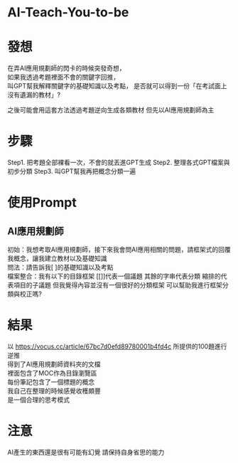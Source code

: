 # AI-Teach-You-to-be

# 發想
在弄AI應用規劃師的閃卡的時候突發奇想，  
如果我透過考題裡面不會的關鍵字回推，  
叫GPT幫我解釋關鍵字的基礎知識以及考點， 
是否就可以得到一份「在考試面上沒有遺漏的教材」?  

之後可能會用這套方法透過考題逆向生成各類教材
但先以AI應用規劃師為主

# 步驟
Step1. 把考題全部裸看一次，不會的就丟進GPT生成
Step2. 整理各式GPT檔案與初步分類
Step3. 叫GPT幫我再把概念分類一遍

# 使用Prompt

## AI應用規劃師
初始：我想考取AI應用規劃師，接下來我會問AI應用相關的問題，請框架式的回覆我概念，讓我建立教材以及基礎知識  
問法：請告訴我[ ]的基礎知識以及考點  
檔案整合：我有以下的目錄框架 [[]]代表一個議題 其餘的字串代表分類 縮排的代表項目的子議題 但我覺得內容並沒有一個很好的分類框架 可以幫助我進行框架分類與校正嗎? 

# 結果
以 https://vocus.cc/article/67bc7d0efd89780001b4fd4c 所提供的100題進行逆推  
得到了AI應用規劃師資料夾的文檔  
裡面包含了MOC作為目錄瀏覽區  
每份筆記包含了一個標題的概念  
我自己在整理的時候感覺收穫頗豐  
是一個合理的思考模式

# 注意
AI產生的東西還是很有可能有幻覺
請保持自身省思的能力


